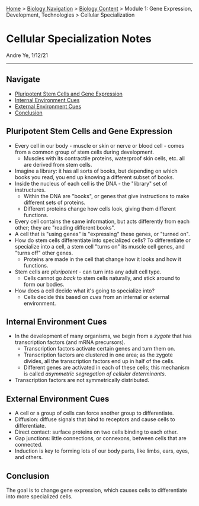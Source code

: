 [Home](https://andre-ye.github.io) > [Biology Navigation](https://andre-ye.github.io/biology/biology_navigation) > [Biology Content](https://andre-ye.github.io/biology/biology_navigation#biology-content) > Module 1: Gene Expression, Development, Technologies > Cellular Specialization

# Cellular Specialization Notes
Andre Ye, 1/12/21

---

## Navigate
- [Pluripotent Stem Cells and Gene Expression](#pluripotent-stem-cells-and-gene-expression)
- [Internal Environment Cues](#internal-environment-cues)
- [External Environment Cues](#external-environment-cues)
- [Conclusion](#conclusion)

## Pluripotent Stem Cells and Gene Expression
- Every cell in our body - muscle or skin or nerve or blood cell - comes from a common group of stem cells during development.
  - Muscles with its contractile proteins, waterproof skin cells, etc. all are derived from stem cells.
- Imagine a library: it has all sorts of books, but depending on which books you read, you end up knowing a different subset of books.
- Inside the nucleus of each cell is the DNA - the "library" set of instructures.
  - Within the DNA are "books", or genes that give instructions to make different sets of proteins.
  - Different proteins change how cells look, giving them different functions.
- Every cell contains the same information, but acts differently from each other; they are "reading different books".
- A cell that is "using genes" is "expressing" these genes, or "turned on".
- How do stem cells differentiate into specialized cells? To differentiate or specialize into a cell, a stem cell "turns on" its muscle cell genes, and "turns off" other genes.
  - Proteins are made in the cell that change how it looks and how it functions.
- Stem cells are *pluripotent* - can turn into any adult cell type.
  - Cells cannot go *back* to stem cells naturally, and stick around to form our bodies.
- How does a cell decide what it's going to specialize into?
  - Cells decide this based on *cues* from an internal or external environment.

## Internal Environment Cues
- In the development of many organisms, we begin from a *zygote* that has transcription factors (and mRNA precursors).
  - Transcription factors activate certain genes and turn them on.
  - Transcription factors are clustered in one area; as the zygote divides, all the transcription factors end up in half of the cells.
  - Different genes are activated in each of these cells; this mechanism is called *asymmetric segregation of cellular determinants*.
- Transcription factors are not symmetrically distributed.

## External Environment Cues
- A cell or a group of cells can force another group to differentiate.
- Diffusion: diffuse signals that bind to receptors and cause cells to differentiate.
- Direct contact: surface proteins on two cells binding to each other.
- Gap junctions: little connections, or connexons, between cells that are connected.
- Induction is key to forming lots of our body parts, like limbs, ears, eyes, and others.

## Conclusion
The goal is to change gene expression, which causes cells to differentiate into more specialized cells.
